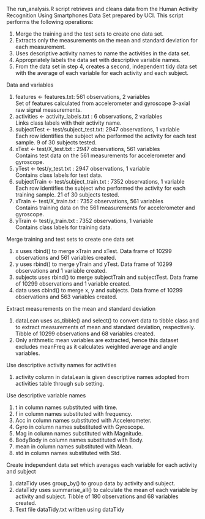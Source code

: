 The run_analysis.R script retrieves and cleans data from the Human Activity Recognition Using Smartphones Data Set prepared by UCI. This script performs the following operations:  
  
  1.	Merge the training and the test sets to create one data set.  
  2.	Extracts only the measurements on the mean and standard deviation for each measurement.  
  3.	Uses descriptive activity names to name the activities in the data set.  
  4.	Appropriately labels the data set with descriptive variable names.  
  5.	From the data set in step 4, creates a second, independent tidy data set with the average of each variable for each activity       and each subject.  
  
  
Data and variables  
  1.	features <- features.txt: 561 observations, 2 variables  
      Set of features calculated from accelerometer and gyroscope 3-axial raw signal measurements.
  2.	activities <- activity_labels.txt : 6 observations, 2 variables  
      Links class labels with their activity name.
  3.	subjectTest <- test/subject_test.txt: 2947 observations, 1 variable  
      Each row identifies the subject who performed the activity for each test sample. 9 of 30 subjects tested.
  4.	xTest <- test/X_test.txt : 2947 observations, 561 variables  
      Contains test data on the 561 measurements for accelerometer and gyroscope.
  5.	yTest <- test/y_test.txt : 2947 observations, 1 variable  
      Contains class labels for test data.
  6.	subjectTrain <- test/subject_train.txt : 7352 observations, 1 variable  
      Each row identifies the subject who performed the activity for each training sample. 21 of 30 subjects tested.
  7.	xTrain <- test/X_train.txt : 7352 observations, 561 variables  
      Contains training data on the 561 measurements for accelerometer and gyroscope.
  8.	yTrain <- test/y_train.txt : 7352 observations, 1 variable  
      Contains class labels for training data.
  
  
Merge training and test sets to create one data set  
  1.	x uses rbind() to merge xTrain and xTest. Data frame of 10299 observations and 561 variables created.
  2.	y uses rbind() to merge yTrain and yTest. Data frame of 10299 observations and 1 variable created.
  3.	subjects uses rbind() to merge subjectTrain and subjectTest. Data frame of 10299 observations and 1 variable created.
  4.	data uses cbind() to merge x, y and subjects. Data frame of 10299 observations and 563 variables created.


Extract measurements on the mean and standard deviation  
  1.	dataLean uses as_tibble() and select() to convert data to tibble class and to extract measurements of mean and standard           deviation, respectively. Tibble of 10299 observations and 68 variables created.
  2.	Only arithmetic mean variables are extracted, hence this dataset excludes meanFreq as it calculates weighted average and           angle variables.
  
  
Use descriptive activity names for activities  
  1.	activity column in dataLean is given descriptive names adopted from activities table through sub setting.
  
  
Use descriptive variable names  
  1.	t in column names substituted with time.  
  2.	f in column names substituted with frequency.  
  3.	Acc in column names substituted with Accelerometer.  
  4.	Gyro in column names substituted with Gyroscope.  
  5.	Mag in column names substituted with Magnitude.  
  6.	BodyBody in column names substituted with Body.  
  7.	mean in column names substituted with Mean.  
  8.	std in column names substituted with Std.  
  
  
Create independent data set which averages each variable for each activity and subject  
  1.	dataTidy uses group_by() to group data by activity and subject.
  2.	dataTidy uses summarise_all() to calculate the mean of each variable by activity and subject. Tibble of 180 observations and 68 variables created.
  3.	Text file dataTidy.txt written using dataTidy
